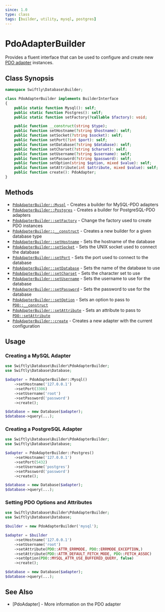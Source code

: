 ```yaml
---
since: 1.0
type: class
tags: [builder, utility, mysql, postgres]
---
```

# PdoAdapterBuilder

Provides a fluent interface that can be used to configure and create new
[PDO adapter]() instances.

## Class Synopsis

```php
namespace Swiftly\Database\Builder;

class PdoAdapterBuilder implements BuilderInterface
{
    public static function Mysql(): self;
    public static function Postgres(): self;
    public static function setFactory(?callable $factory): void;

    public function __construct(string $type);
    public function setHostname(?string $hostname): self;
    public function setSocket(?string $socket): self;
    public function setPort(?int $port): self;
    public function setDatabase(?string $database): self;
    public function setCharset(?string $charset): self;
    public function setUsername(?string $username): self;
    public function setPassword(?string $password): self;
    public function setOption(string $option, mixed $value): self;
    public function setAttribute(int $attribute, mixed $value): self;
    public function create(): PdoAdapter;
}
```

## Methods

* [`PdoAdapterBuilder::Mysql`](./Mysql.md) - Creates a builder for MySQL-PDO adapters
* [`PdoAdapterBuilder::Postgres`](./Postgres.md) - Creates a builder for PostgreSQL-PDO adapters
* [`PdoAdapterBuilder::setFactory`](./setFactory.md) - Change the factory used to create PDO instances
* [`PdoAdapterBuilder::__construct`](./__construct.md) - Creates a new builder for a given database type
* [`PdoAdapterBuilder::setHostname`](./setHostname.md) - Sets the hostname of the database
* [`PdoAdapterBuilder::setSocket`](./setSocket.md) - Sets the UNIX socket used to connect the database
* [`PdoAdapterBuilder::setPort`](./setPort.md) - Sets the port used to connect to the database
* [`PdoAdapterBuilder::setDatabase`](./setDatabase.md) - Sets the name of the database to use
* [`PdoAdapterBuilder::setCharset`](./setCharset.md) - Sets the character set to use
* [`PdoAdapterBuilder::setUsername`](./setUsername.md) - Sets the username to use for the database
* [`PdoAdapterBuilder::setPassword`](./setPassword.md) - Sets the password to use for the database
* [`PdoAdapterBuilder::setOption`](./setOption.md) - Sets an option to pass to [`PDO::__construct`](https://www.php.net/manual/en/pdo.construct.php)
* [`PdoAdapterBuilder::setAttribute`](./setAttribute.md) - Sets an attribute to pass to [`PDO::setAttribute`](https://www.php.net/manual/en/pdo.setattribute.php)
* [`PdoAdapterBuilder::create`](./create.md) - Creates a new adapter with the current configuration

## Usage
### Creating a MySQL Adapter

```php
use Swiftly\Database\Builder\PdoAdapterBuilder;
use Swiftly\Database\Database;

$adapter = PdoAdapterBuilder::Mysql()
    ->setHostname('127.0.0.1')
    ->setPort(3306)
    ->setUsername('root')
    ->setPassword('password')
    ->create();

$database = new Database($adapter);
$database->query(...);
```

### Creating a PostgreSQL Adapter

```php
use Swiftly\Database\Builder\PdoAdapterBuilder;
use Swiftly\Database\Database;

$adapter = PdoAdapterBuilder::Postgres()
    ->setHostname('127.0.0.1')
    ->setPort(5432)
    ->setUsername('postgres')
    ->setPassword('password')
    ->create();

$database = new Database($adapter);
$database->query(...);
```

### Setting PDO Options and Attributes

```php
use Swiftly\Database\Builder\PdoAdapterBuilder;
use Swiftly\Database\Database;

$builder = new PdoAdapterBuilder('mysql');

$adapter = $builder
    ->setHostname('127.0.0.1')
    ->setUsername('root')
    ->setAttribute(PDO::ATTR_ERRMODE, PDO::ERRMODE_EXCEPTION,)
    ->setAttribute(PDO::ATTR_DEFAULT_FETCH_MODE, PDO::FETCH_ASSOC)
    ->setOption(PDO::MYSQL_ATTR_USE_BUFFERED_QUERY, false)
    ->create();

$database = new Database($adapter);
$database->query(...);
```

## See Also

* [PdoAdapter] - More information on the PDO adapter